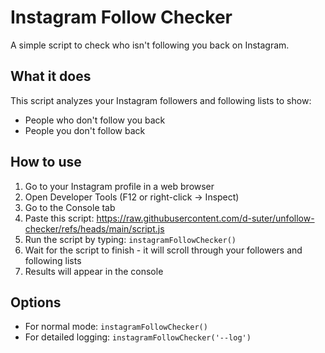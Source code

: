 # Instagram Follow Checker
 
 A simple script to check who isn't following you back on Instagram.
 
 ## What it does
 
 This script analyzes your Instagram followers and following lists to show:
 - People who don't follow you back
 - People you don't follow back
 
 ## How to use
 
 1. Go to your Instagram profile in a web browser
 2. Open Developer Tools (F12 or right-click → Inspect)
 3. Go to the Console tab
 4. Paste this script: https://raw.githubusercontent.com/d-suter/unfollow-checker/refs/heads/main/script.js
 5. Run the script by typing: `instagramFollowChecker()`
 6. Wait for the script to finish - it will scroll through your followers and following lists
 7. Results will appear in the console
 
 ## Options
 
 - For normal mode: `instagramFollowChecker()`
 - For detailed logging: `instagramFollowChecker('--log')`
